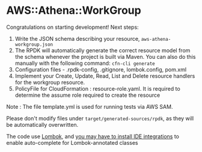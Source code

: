 # AWS::Athena::WorkGroup

Congratulations on starting development! Next steps:

1. Write the JSON schema describing your resource, `aws-athena-workgroup.json`
2. The RPDK will automatically generate the correct resource model from the
   schema whenever the project is built via Maven. You can also do this manually
   with the following command: `cfn-cli generate`
3. Configuration files - .rpdk-config, .gitignore, lombok.config, pom.xml
4. Implement your Create, Update, Read, List and Delete resource handlers for the workgroup resource.
5. PolicyFile for CloudFormation : resource-role.yaml. It is required to determine the assume role required to create the resource

Note : The file template.yml is used for running tests via AWS SAM.

Please don't modify files under `target/generated-sources/rpdk`, as they will be
automatically overwritten.

The code use [Lombok](https://projectlombok.org/), and [you may have to install
IDE integrations](https://projectlombok.org/) to enable auto-complete for
Lombok-annotated classes

